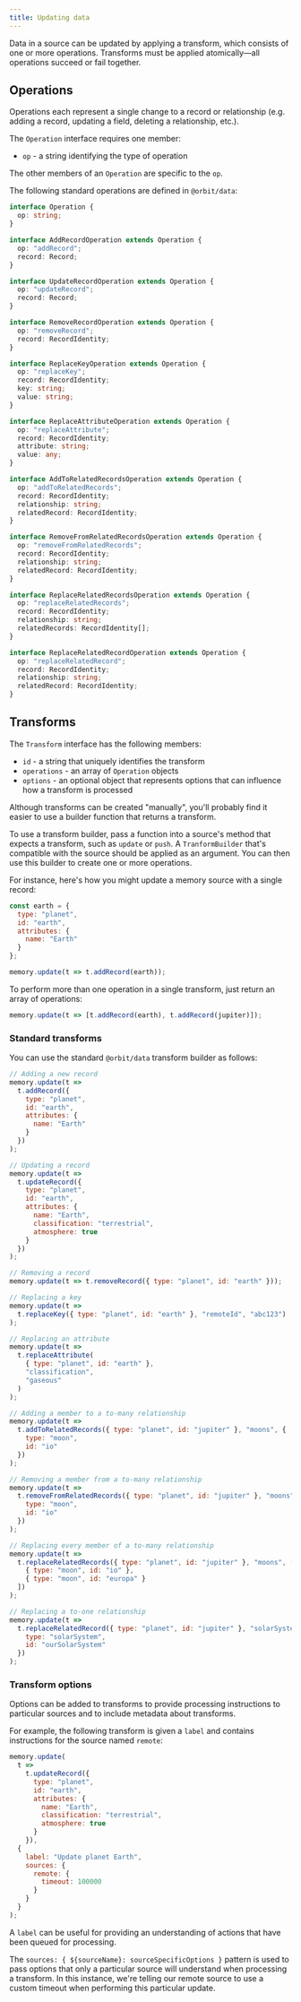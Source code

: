 ```yaml
---
title: Updating data
---
```


Data in a source can be updated by applying a transform, which consists of one
or more operations. Transforms must be applied atomically—all operations
succeed or fail together.

## Operations

Operations each represent a single change to a record or relationship (e.g.
adding a record, updating a field, deleting a relationship, etc.).

The `Operation` interface requires one member:

- `op` - a string identifying the type of operation

The other members of an `Operation` are specific to the `op`.

The following standard operations are defined in `@orbit/data`:

```typescript
interface Operation {
  op: string;
}

interface AddRecordOperation extends Operation {
  op: "addRecord";
  record: Record;
}

interface UpdateRecordOperation extends Operation {
  op: "updateRecord";
  record: Record;
}

interface RemoveRecordOperation extends Operation {
  op: "removeRecord";
  record: RecordIdentity;
}

interface ReplaceKeyOperation extends Operation {
  op: "replaceKey";
  record: RecordIdentity;
  key: string;
  value: string;
}

interface ReplaceAttributeOperation extends Operation {
  op: "replaceAttribute";
  record: RecordIdentity;
  attribute: string;
  value: any;
}

interface AddToRelatedRecordsOperation extends Operation {
  op: "addToRelatedRecords";
  record: RecordIdentity;
  relationship: string;
  relatedRecord: RecordIdentity;
}

interface RemoveFromRelatedRecordsOperation extends Operation {
  op: "removeFromRelatedRecords";
  record: RecordIdentity;
  relationship: string;
  relatedRecord: RecordIdentity;
}

interface ReplaceRelatedRecordsOperation extends Operation {
  op: "replaceRelatedRecords";
  record: RecordIdentity;
  relationship: string;
  relatedRecords: RecordIdentity[];
}

interface ReplaceRelatedRecordOperation extends Operation {
  op: "replaceRelatedRecord";
  record: RecordIdentity;
  relationship: string;
  relatedRecord: RecordIdentity;
}
```

## Transforms

The `Transform` interface has the following members:

- `id` - a string that uniquely identifies the transform
- `operations` - an array of `Operation` objects
- `options` - an optional object that represents options that can influence how
  a transform is processed

Although transforms can be created "manually", you'll probably find it easier
to use a builder function that returns a transform.

To use a transform builder, pass a function into a source's method that expects
a transform, such as `update` or `push`. A `TranformBuilder` that's compatible
with the source should be applied as an argument. You can then use this builder
to create one or more operations.

For instance, here's how you might update a memory source with a single record:

```javascript
const earth = {
  type: "planet",
  id: "earth",
  attributes: {
    name: "Earth"
  }
};

memory.update(t => t.addRecord(earth));
```

To perform more than one operation in a single transform, just return an array
of operations:

```javascript
memory.update(t => [t.addRecord(earth), t.addRecord(jupiter)]);
```

### Standard transforms

You can use the standard `@orbit/data` transform builder as follows:

```javascript
// Adding a new record
memory.update(t =>
  t.addRecord({
    type: "planet",
    id: "earth",
    attributes: {
      name: "Earth"
    }
  })
);

// Updating a record
memory.update(t =>
  t.updateRecord({
    type: "planet",
    id: "earth",
    attributes: {
      name: "Earth",
      classification: "terrestrial",
      atmosphere: true
    }
  })
);

// Removing a record
memory.update(t => t.removeRecord({ type: "planet", id: "earth" }));

// Replacing a key
memory.update(t =>
  t.replaceKey({ type: "planet", id: "earth" }, "remoteId", "abc123")
);

// Replacing an attribute
memory.update(t =>
  t.replaceAttribute(
    { type: "planet", id: "earth" },
    "classification",
    "gaseous"
  )
);

// Adding a member to a to-many relationship
memory.update(t =>
  t.addToRelatedRecords({ type: "planet", id: "jupiter" }, "moons", {
    type: "moon",
    id: "io"
  })
);

// Removing a member from a to-many relationship
memory.update(t =>
  t.removeFromRelatedRecords({ type: "planet", id: "jupiter" }, "moons", {
    type: "moon",
    id: "io"
  })
);

// Replacing every member of a to-many relationship
memory.update(t =>
  t.replaceRelatedRecords({ type: "planet", id: "jupiter" }, "moons", [
    { type: "moon", id: "io" },
    { type: "moon", id: "europa" }
  ])
);

// Replacing a to-one relationship
memory.update(t =>
  t.replaceRelatedRecord({ type: "planet", id: "jupiter" }, "solarSystem", {
    type: "solarSystem",
    id: "ourSolarSystem"
  })
);
```

### Transform options

Options can be added to transforms to provide processing instructions to
particular sources and to include metadata about transforms.

For example, the following transform is given a `label` and contains
instructions for the source named `remote`:

```javascript
memory.update(
  t =>
    t.updateRecord({
      type: "planet",
      id: "earth",
      attributes: {
        name: "Earth",
        classification: "terrestrial",
        atmosphere: true
      }
    }),
  {
    label: "Update planet Earth",
    sources: {
      remote: {
        timeout: 100000
      }
    }
  }
);
```

A `label` can be useful for providing an understanding of actions that have been
queued for processing.

The `sources: { ${sourceName}: sourceSpecificOptions }` pattern is used to pass
options that only a particular source will understand when processing a
transform. In this instance, we're telling our remote source to use a custom
timeout when performing this particular update.
